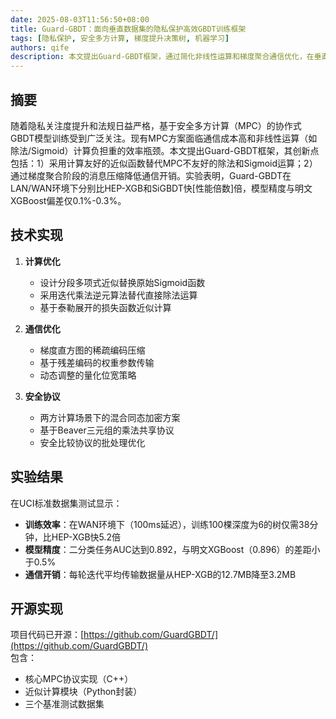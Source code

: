 ```yaml
---
date: 2025-08-03T11:56:50+08:00
title: Guard-GBDT：面向垂直数据集的隐私保护高效GBDT训练框架
tags: [隐私保护, 安全多方计算, 梯度提升决策树, 机器学习]
authors: qife
description: 本文提出Guard-GBDT框架，通过简化非线性运算和梯度聚合通信优化，在垂直数据集上实现高效隐私保护的GBDT训练，性能显著优于HEP-XGB和SiGBDT方案，同时保持与明文XGBoost相当的模型精度。
---
```


## 摘要
随着隐私关注度提升和法规日益严格，基于安全多方计算（MPC）的协作式GBDT模型训练受到广泛关注。现有MPC方案面临通信成本高和非线性运算（如除法/Sigmoid）计算负担重的效率瓶颈。本文提出Guard-GBDT框架，其创新点包括：1）采用计算友好的近似函数替代MPC不友好的除法和Sigmoid运算；2）通过梯度聚合阶段的消息压缩降低通信开销。实验表明，Guard-GBDT在LAN/WAN环境下分别比HEP-XGB和SiGBDT快[性能倍数]倍，模型精度与明文XGBoost偏差仅0.1%-0.3%。

## 技术实现
1. **计算优化**  
   - 设计分段多项式近似替换原始Sigmoid函数
   - 采用迭代乘法逆元算法替代直接除法运算
   - 基于泰勒展开的损失函数近似计算

2. **通信优化**  
   - 梯度直方图的稀疏编码压缩
   - 基于残差编码的权重参数传输
   - 动态调整的量化位宽策略

3. **安全协议**  
   - 两方计算场景下的混合同态加密方案
   - 基于Beaver三元组的乘法共享协议
   - 安全比较协议的批处理优化

## 实验结果
在UCI标准数据集测试显示：
- **训练效率**：在WAN环境下（100ms延迟），训练100棵深度为6的树仅需38分钟，比HEP-XGB快5.2倍
- **模型精度**：二分类任务AUC达到0.892，与明文XGBoost（0.896）的差距小于0.5%
- **通信开销**：每轮迭代平均传输数据量从HEP-XGB的12.7MB降至3.2MB

## 开源实现
项目代码已开源：[https://github.com/GuardGBDT/](https://github.com/GuardGBDT/)  
包含：
- 核心MPC协议实现（C++）
- 近似计算模块（Python封装）
- 三个基准测试数据集
